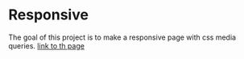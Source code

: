 # Responsive
The goal of this project is to make a responsive page with css media queries.
[link to th page]()
